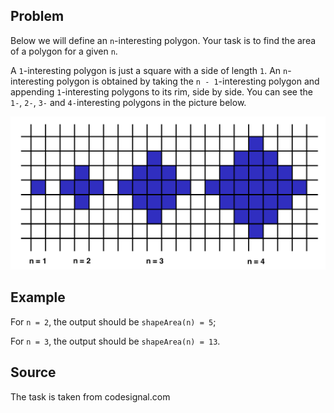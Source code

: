 ## Problem
Below we will define an `n`-interesting polygon.
Your task is to find the area of a polygon for a given `n`.

A `1`-interesting polygon is just a square with a side of length `1`.
An `n`-interesting polygon is obtained by taking the `n - 1`-interesting polygon
and appending `1`-interesting polygons to its rim, side by side.
You can see the `1-`, `2-`, `3-` and `4-`interesting polygons in the picture below.

![shape area](./img/area.png)

## Example
For `n = 2`, the output should be
`shapeArea(n) = 5`;

For `n = 3`, the output should be
`shapeArea(n) = 13`.

## Source
The task is taken from codesignal.com